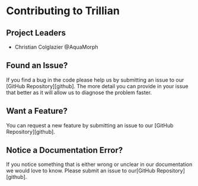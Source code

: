 # Contributing to Trillian

## Project Leaders
- Christian Colglazier @AquaMorph

## Found an Issue?
If you find a bug in the code please help us by submitting an issue to our [GitHub Repository][github]. The more detail you can provide in your issue that better as it will allow us to diagnose the problem faster.

## Want a Feature?
You can request a new feature by submitting an issue to our [GitHub Repository][github].  

## Notice a Documentation Error?
If you notice something that is either wrong or unclear in our documentation we would love to know. Please submit an issue to our[GitHub Repository][github].
